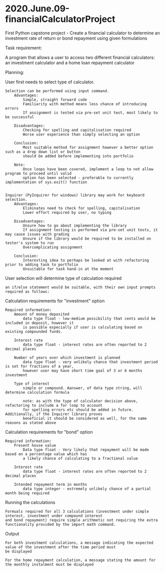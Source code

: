 # 2020.June.09-financialCalculatorProject
First Python capstone project - Create a financial calculator to determine an investment rate of return or bond repayment using given formulations

Task requirement:

A program that allows a user to access two different financial calculators: 
an investment calculator and a home loan repayment calculator

Planning:

User first needs to select type of calculator. 
	
	Selection can be performed using input command.
		Advantages:
			Simple, straight forward code
			Familiarity with method means less chance of introducing errors
			If assignment is tested via pre-set unit test, most likely to be successful
		
		Disadvantages:
			Checking for spelling and capitalisation required
			Worse user experience than simply selecting an option
			
		Conclusion:
			Most suitable method for assignment however a better option such as a drop down list or button
			should be added before implementing into portfolio
		
		Note:
			Once loops have been covered, implement a loop to not allow program to proceed until valid
			option has been selected - preferable to currently implementation of sys.exit() function
	
	
	Inquirer (PyInquirer for windows) library may work for keyboard selection.
		Advantages: 
			Eliminates need to check for spelling, capitalisation
			Lower effort required by user, no typing
			
		Disadvantages:
			Unsure how to go about implementing the library
			If assignment testing is performed via pre-set unit tests, it may cause issues with grading
			Unsure if the library would be required to be installed on tester's system to run
			Overcomplicating assignment
			
		Conclusion:
			Interesting idea to perhaps be looked at with refactoring prior to adding task to portfolio
			Unsuitable for task hand-in at the moment
			
			
User selection will determine type of calculation required
	
	an if/else statement would be suitable, with their own input prompts required as follows:
	
Calculation requirements for "investment" option
	
	Required information:
		Amount of money deposited
			data type float - low-medium possibility that cents would be included in deposit, however it 
			is possible especially if user is calculating based on existing compounded funds.
		
		Interest rate
			data type float - interest rates are often reported to 2 decimal places
		
		Number of years over which investment is planned
			data type float - very unlikely chance that investment period is set for fractions of a year,
			however user may have short time goal of 3 or 6 months investment
		
		Type of interest
			simple or compound. Aanswer, of data type string, will determine calculation formula
			
			note: as with the type of calculator decision above, refactoring to include a for loop to account 
			for spelling errors etc should be added in future. Additionally, if the Inquirer library proves 
			beneficial it should be considered as well, for the same reasons as stated above
			
			
Calculation requirements for "bond" option

	Required information:
		Present house value
			Data type float - Very likely that repayment will be made based on a percentage value which has
			a likely chance of calculating to a fractional value
		
		Interest rate
			data type float - interest rates are often reported to 2 decimal places
			
		Intended repayment term in months
			data type integer - extremely unlikely chance of a partial month being required


Running the calculations

	Formuals required for all 3 calculations (investment under simple interest, investment under compound interest
	and bond repayment) require simple arithmetic not requiring the extra functionality provided by the import math command.
	

Output
	
	For both investment calculations, a message indicating the expected value of the investment after the time period must
	be displayed
	
	For the home repayment calculation, a message stating the amount for the monthly instalment must be displayed
